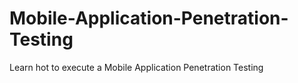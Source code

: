 # Mobile-Application-Penetration-Testing
Learn hot to execute a Mobile Application Penetration Testing
